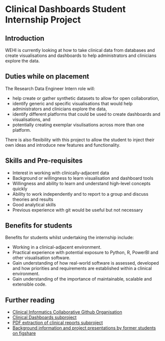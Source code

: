 # Clinical Dashboards Student Internship Project

## Introduction

WEHI is currently looking at how to take clinical data from databases and create visualisations and dashboards to help administrators and clinicians explore the data. 

## Duties while on placement 

The Research Data Engineer Intern role will:  
- help create or gather synthetic datasets to allow for open collaboration, 
- identify generic and specific visualisations that would help administrators and clinicians explore the data,
- identify different platforms that could be used to create dashboards and visualisations, and 
- potentially creating exemplar visulisations across more than one platform. 

There is also flexibility with this project to allow the student to inject their own ideas and introduce new features and functionality. 


## Skills and Pre-requisites

- Interest in working with clinically-adjacent data
- Background or willingness to learn visualisation and dashboard tools
- Willingness and ability to learn and understand high-level concepts quickly 
- Ability to work independently and to report to a group and discuss theories and results 
- Good analytical skills 
- Previous experience with git would be useful but not necessary 

## Benefits for students 

Benefits for students whilst undertaking the internship include:
- Working in a clinical-adjacent environment. 
- Practical experience with potential exposure to Python, R, PowerBI and other visualisation software.  
- Gain understanding of how real-world software is assessed, developed and how priorities and requirements are established within a clinical environment.  
- Gain understanding of the importance of maintainable, scalable and extensible code. 

## Further reading
- [Clinical Informatics Collaborative Github Organisation](https://github.com/Clinical-Informatics-Collaborative)
- [Clinical Dashboards subproject](https://github.com/Clinical-Informatics-Collaborative/clinical_dashboards)
- [PDF extraction of clinical reports subproject](https://github.com/Clinical-Informatics-Collaborative/pdf-extraction-clinical-reports)
- [Background information and project presentations by former students on figshare](https://figshare.com/projects/Clinical_Dashboards/163360) 
